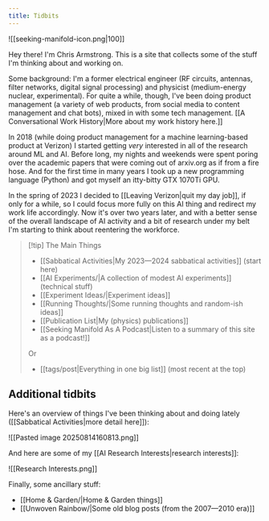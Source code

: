 ```yaml
---
title: Tidbits
---
```

![[seeking-manifold-icon.png|100]]

Hey there! I'm Chris Armstrong. This is a site that collects some of the stuff I'm thinking about and working on.

Some background: I'm a former electrical engineer (RF circuits, antennas, filter networks, digital signal processing) and physicist (medium-energy nuclear, experimental). For quite a while, though, I've been doing product management (a variety of web products, from social media to content management and chat bots), mixed in with some tech management. [[A Conversational Work History|More about my work history here.]]

In 2018 (while doing product management for a machine learning-based product at Verizon) I started getting *very* interested in all of the research around ML and AI. Before long, my nights and weekends were spent poring over the academic papers that were coming out of arxiv.org as if from a fire hose. And for the first time in many years I took up a new programming language (Python) and got myself an itty-bitty GTX 1070Ti GPU.

In the spring of 2023 I decided to [[Leaving Verizon|quit my day job]], if only for a while, so I could focus more fully on this AI thing and redirect my work life accordingly. Now it's over two years later, and with a better sense of the overall landscape of AI activity and a bit of research under my belt I'm starting to think about reentering the workforce.

>[!tip] The Main Things
>- [[Sabbatical Activities|My 2023—2024 sabbatical activities]] (start here)
>- [[AI Experiments/|A collection of modest AI experiments]] (technical stuff)
>- [[Experiment Ideas/|Experiment ideas]]
>- [[Running Thoughts/|Some running thoughts and random-ish ideas]]
>- [[Publication List|My (physics) publications]]
>- [[Seeking Manifold As A Podcast|Listen to a summary of this site as a podcast!]]
>
>Or
>- [[tags/post|Everything in one big list]] (most recent at the top)

## Additional tidbits

Here's an overview of things I've been thinking about and doing lately ([[Sabbatical Activities|more detail here]]):

![[Pasted image 20250814160813.png]]

And here are some of my [[AI Research Interests|research interests]]:

![[Research Interests.png]]

Finally, some ancillary stuff:
- [[Home & Garden/|Home & Garden things]]
- [[Unwoven Rainbow/|Some old blog posts (from the 2007—2010 era)]]
